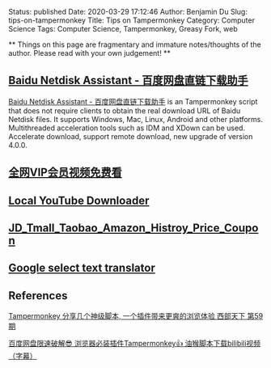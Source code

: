 Status: published
Date: 2020-03-29 17:12:46
Author: Benjamin Du
Slug: tips-on-tampermonkey
Title: Tips on Tampermonkey
Category: Computer Science
Tags: Computer Science, Tampermonkey, Greasy Fork, web

**
Things on this page are fragmentary and immature notes/thoughts of the author.
Please read with your own judgement!
**



## [Baidu Netdisk Assistant - 百度网盘直链下载助手](https://greasyfork.org/en/scripts/397390-%E7%99%BE%E5%BA%A6%E7%BD%91%E7%9B%98%E7%9B%B4%E9%93%BE%E4%B8%8B%E8%BD%BD%E5%8A%A9%E6%89%8B)

[Baidu Netdisk Assistant - 百度网盘直链下载助手](https://greasyfork.org/en/scripts/397390-%E7%99%BE%E5%BA%A6%E7%BD%91%E7%9B%98%E7%9B%B4%E9%93%BE%E4%B8%8B%E8%BD%BD%E5%8A%A9%E6%89%8B)
is an Tampermonkey script 
that does not require clients to obtain the real download URL of Baidu Netdisk files. 
It supports Windows, Mac, Linux, Android and other platforms. 
Multithreaded acceleration tools such as IDM and XDown can be used. 
Accelerate download, support remote download, new upgrade of version 4.0.0.

## [全网VIP会员视频免费看](https://greasyfork.org/en/scripts/34952-%E5%85%A8%E7%BD%91vip%E4%BC%9A%E5%91%98%E8%A7%86%E9%A2%91%E5%85%8D%E8%B4%B9%E7%9C%8B-2019%E5%B9%B45%E6%9C%8824%E6%97%A5%E6%9B%B4%E6%96%B0-%E6%94%AF%E6%8C%81%E7%88%B1%E5%A5%87%E8%89%BA%E6%AD%A3%E7%A1%AE%E9%80%89%E9%9B%86)

## [Local YouTube Downloader](https://greasyfork.org/en/scripts/369400-local-youtube-downloader)

## [JD_Tmall_Taobao_Amazon_Histroy_Price_Coupon](https://greasyfork.org/en/scripts/37901-jd-tmall-taobao-amazon-histroy-price-coupon)

## [Google select text translator](https://greasyfork.org/en/scripts/36842-google-select-text-translator)




## References

[Tampermonkey 分享几个神级脚本, 一个插件带来更爽的浏览体验 西部天下 第59期](https://www.youtube.com/watch?v=DUzSGGINwW8&t=111s)

[百度网盘限速破解😎 浏览器必装插件Tampermonkey👍 油猴脚本下载bilibili视频（字幕）](https://www.youtube.com/watch?v=fSiFi0dfX-c)
